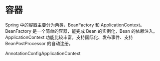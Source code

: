 # 容器

Spring 中的容器主要分为两类，BeanFactory 和 ApplicationContext。
BeanFactory 是一个简单的容器，能完成 Bean 的实例化，Bean 的依赖注入。
ApplicationContext 功能比较丰富，支持国际化、发布事件、支持 BeanPostProcessor 的自动注册。

AnnotationConfigApplicationContext
